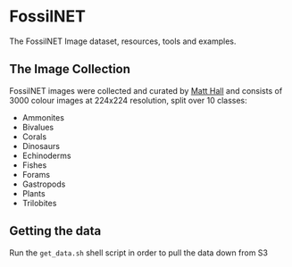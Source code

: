 # FossilNET

The FossilNET Image dataset, resources, tools and examples.

## The Image Collection

FossilNET images were collected and curated by [Matt Hall](https://github.com/kwinkunks) and consists of 3000 colour images at 224x224 resolution, split over 10 classes:

 - Ammonites
 - Bivalues
 - Corals
 - Dinosaurs
 - Echinoderms
 - Fishes
 - Forams
 - Gastropods
 - Plants
 - Trilobites

## Getting the data

Run the `get_data.sh` shell script in order to pull the data down from S3